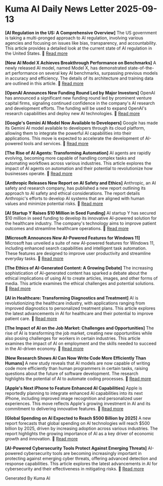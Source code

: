# Kuma AI Daily News Letter 2025-09-13 

**[AI Regulation in the US: A Comprehensive Overview]**
The US government is taking a multi-pronged approach to AI regulation, involving various agencies and focusing on issues like bias, transparency, and accountability. This article provides a detailed look at the current state of AI regulation in the United States.
🔗 [Read more](https://www.example.com/ai-regulation-us)

**[New AI Model X Achieves Breakthrough Performance on Benchmarks]**
A newly released AI model, named Model X, has demonstrated state-of-the-art performance on several key AI benchmarks, surpassing previous models in accuracy and efficiency. The details of its architecture and training data are outlined in this article.
🔗 [Read more](https://www.example.com/new-ai-model-x)

**[OpenAI Announces New Funding Round Led by Major Investors]**
OpenAI has announced a significant new funding round led by prominent venture capital firms, signaling continued confidence in the company's AI research and development efforts. The funding will be used to expand OpenAI's research capabilities and deploy new AI technologies.
🔗 [Read more](https://www.example.com/openai-funding)

**[Google's Gemini AI Model Now Available to Developers]**
Google has made its Gemini AI model available to developers through its cloud platform, allowing them to integrate the powerful AI capabilities into their applications. This move is expected to accelerate the development of AI-powered tools and services.
🔗 [Read more](https://www.example.com/google-gemini-developers)

**[The Rise of AI Agents: Transforming Automation]**
AI agents are rapidly evolving, becoming more capable of handling complex tasks and automating workflows across various industries. This article explores the impact of AI agents on automation and their potential to revolutionize how businesses operate.
🔗 [Read more](https://www.example.com/ai-agents-automation)

**[Anthropic Releases New Report on AI Safety and Ethics]**
Anthropic, an AI safety and research company, has published a new report outlining its approach to AI safety and ethical considerations. The report details Anthropic's efforts to develop AI systems that are aligned with human values and minimize potential risks.
🔗 [Read more](https://www.example.com/anthropic-ai-safety)

**[AI Startup Y Raises $10 Million in Seed Funding]**
AI startup Y has secured $10 million in seed funding to develop its innovative AI-powered solution for the healthcare industry. The company's technology aims to improve patient outcomes and streamline healthcare operations.
🔗 [Read more](https://www.example.com/ai-startup-y-funding)

**[Microsoft Announces New AI-Powered Features for Windows 11]**
Microsoft has unveiled a suite of new AI-powered features for Windows 11, including enhanced search capabilities and intelligent task automation. These features are designed to improve user productivity and streamline everyday tasks.
🔗 [Read more](https://www.example.com/microsoft-ai-windows11)

**[The Ethics of AI-Generated Content: A Growing Debate]**
The increasing sophistication of AI-generated content has sparked a debate about the ethical implications of using AI to create articles, images, and other forms of media. This article examines the ethical challenges and potential solutions.
🔗 [Read more](https://www.example.com/ai-generated-content-ethics)

**[AI in Healthcare: Transforming Diagnostics and Treatment]**
AI is revolutionizing the healthcare industry, with applications ranging from improved diagnostics to personalized treatment plans. This article explores the latest advancements in AI for healthcare and their potential to improve patient care.
🔗 [Read more](https://www.example.com/ai-healthcare-diagnostics)

**[The Impact of AI on the Job Market: Challenges and Opportunities]**
The rise of AI is transforming the job market, creating new opportunities while also posing challenges for workers in certain industries. This article examines the impact of AI on employment and the skills needed to succeed in the AI-driven economy.
🔗 [Read more](https://www.example.com/ai-job-market)

**[New Research Shows AI Can Now Write Code More Efficiently Than Humans]**
A new study reveals that AI models are now capable of writing code more efficiently than human programmers in certain tasks, raising questions about the future of software development. The research highlights the potential of AI to automate coding processes.
🔗 [Read more](https://www.example.com/ai-coding-efficiency)

**[Apple's Next iPhone to Feature Enhanced AI Capabilities]**
Apple is reportedly planning to integrate enhanced AI capabilities into its next iPhone, including improved image recognition and personalized user experiences. This move reflects Apple's growing investment in AI and its commitment to delivering innovative features.
🔗 [Read more](https://www.example.com/apple-iphone-ai)

**[Global Spending on AI Expected to Reach $500 Billion by 2025]**
A new report forecasts that global spending on AI technologies will reach $500 billion by 2025, driven by increasing adoption across various industries. The report highlights the growing importance of AI as a key driver of economic growth and innovation.
🔗 [Read more](https://www.example.com/ai-spending-forecast)

**[AI-Powered Cybersecurity Tools Protect Against Emerging Threats]**
AI-powered cybersecurity tools are becoming increasingly important in protecting against emerging cyber threats, offering advanced detection and response capabilities. This article explores the latest advancements in AI for cybersecurity and their effectiveness in mitigating risks.
🔗 [Read more](https://www.example.com/ai-cybersecurity)

Generated By Kuma AI